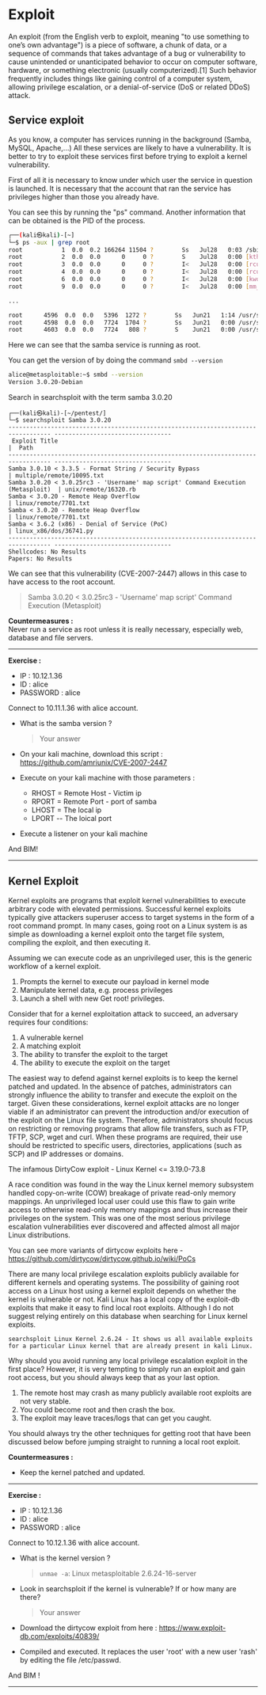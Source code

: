 
# Exploit
An exploit (from the English verb to exploit, meaning "to use something to one’s own advantage") is a piece of software, a chunk of data, or a sequence of commands that takes advantage of a bug or vulnerability to cause unintended or unanticipated behavior to occur on computer software, hardware, or something electronic (usually computerized).[1] Such behavior frequently includes things like gaining control of a computer system, allowing privilege escalation, or a denial-of-service (DoS or related DDoS) attack.

## Service exploit
As you know, a computer has services running in the background (Samba, MySQL, Apache,...) All these services are likely to have a vulnerability. It is better to try to exploit these services first before trying to exploit a kernel vulnerability.

First of all it is necessary to know under which user the service in question is launched. It is necessary that the account that ran the service has privileges higher than those you already have.

You can see this by running the "ps" command. Another information that can be obtained is the PID of the process. 

```bash
┌──(kali㉿kali)-[~]
└─$ ps -aux | grep root  
root           1  0.0  0.2 166264 11504 ?        Ss   Jul28   0:03 /sbin/init splash
root           2  0.0  0.0      0     0 ?        S    Jul28   0:00 [kthreadd]
root           3  0.0  0.0      0     0 ?        I<   Jul28   0:00 [rcu_gp]
root           4  0.0  0.0      0     0 ?        I<   Jul28   0:00 [rcu_par_gp]
root           6  0.0  0.0      0     0 ?        I<   Jul28   0:00 [kworker/0:0H-events_highpri]
root           9  0.0  0.0      0     0 ?        I<   Jul28   0:00 [mm_percpu_wq]

...

root      4596  0.0  0.0   5396  1272 ?        Ss   Jun21   1:14 /usr/sbin/nmbd -D
root      4598  0.0  0.0   7724  1704 ?        Ss   Jun21   0:00 /usr/sbin/smbd -D
root      4603  0.0  0.0   7724   808 ?        S    Jun21   0:00 /usr/sbin/smbd -D
```
Here we can see that the samba service is running as root.

You can get the version of by doing the command ``smbd --version`` 

````bash
alice@metasploitable:~$ smbd --version
Version 3.0.20-Debian
````
Search in searchsploit with the term samba 3.0.20

````
┌──(kali㉿kali)-[~/pentest/]
└─$ searchsploit Samba 3.0.20 
---------------------------------------------------------------------------------- ---------------------------------
 Exploit Title                                                                    |  Path
---------------------------------------------------------------------------------- ---------------------------------
Samba 3.0.10 < 3.3.5 - Format String / Security Bypass                            | multiple/remote/10095.txt
Samba 3.0.20 < 3.0.25rc3 - 'Username' map script' Command Execution (Metasploit)  | unix/remote/16320.rb
Samba < 3.0.20 - Remote Heap Overflow                                             | linux/remote/7701.txt
Samba < 3.0.20 - Remote Heap Overflow                                             | linux/remote/7701.txt
Samba < 3.6.2 (x86) - Denial of Service (PoC)                                     | linux_x86/dos/36741.py
---------------------------------------------------------------------------------- ---------------------------------
Shellcodes: No Results
Papers: No Results
````

We can see that this vulnerability (CVE-2007-2447) allows in this case to have access to the root account.

> Samba 3.0.20 < 3.0.25rc3 - 'Username' map script' Command Execution (Metasploit) 

**Countermeasures :**  
Never run a service as root unless it is really necessary, especially web, database and file servers.

---- 

**Exercise :**
- IP : 10.12.1.36
- ID : alice
- PASSWORD : alice

Connect to 10.11.1.36 with alice account.

- What is the samba version  ? 
    > Your answer
- On your kali machine, download this script : https://github.com/amriunix/CVE-2007-2447
- Execute on your kali machine with those parameters :
    - RHOST = Remote Host - Victim ip
    - RPORT = Remote Port - port of samba
    - LHOST = The local ip
    - LPORT -- The loical port

- Execute a listener on your kali machine

And BIM!

----


## Kernel Exploit
Kernel exploits are programs that exploit kernel vulnerabilities to execute arbitrary code with elevated permissions. Successful kernel exploits typically give attackers superuser access to target systems in the form of a root command prompt. In many cases, going root on a Linux system is as simple as downloading a kernel exploit onto the target file system, compiling the exploit, and then executing it.

Assuming we can execute code as an unprivileged user, this is the generic workflow of a kernel exploit.

1. Prompts the kernel to execute our payload in kernel mode
2. Manipulate kernel data, e.g. process privileges
3. Launch a shell with new Get root! privileges.

Consider that for a kernel exploitation attack to succeed, an adversary requires four conditions:

1. A vulnerable kernel
2. A matching exploit
3. The ability to transfer the exploit to the target
4. The ability to execute the exploit on the target

The easiest way to defend against kernel exploits is to keep the kernel patched and updated. In the absence of patches, administrators can strongly influence the ability to transfer and execute the exploit on the target. Given these considerations, kernel exploit attacks are no longer viable if an administrator can prevent the introduction and/or execution of the exploit on the Linux file system. Therefore, administrators should focus on restricting or removing programs that allow file transfers, such as FTP, TFTP, SCP, wget and curl. When these programs are required, their use should be restricted to specific users, directories, applications (such as SCP) and IP addresses or domains.

The infamous DirtyCow exploit - Linux Kernel <= 3.19.0-73.8

A race condition was found in the way the Linux kernel memory subsystem handled copy-on-write (COW) breakage of private read-only memory mappings. An unprivileged local user could use this flaw to gain write access to otherwise read-only memory mappings and thus increase their privileges on the system. This was one of the most serious privilege escalation vulnerabilities ever discovered and affected almost all major Linux distributions.

You can see more variants of dirtycow exploits here - https://github.com/dirtycow/dirtycow.github.io/wiki/PoCs

There are many local privilege escalation exploits publicly available for different kernels and operating systems. The possibility of gaining root access on a Linux host using a kernel exploit depends on whether the kernel is vulnerable or not. Kali Linux has a local copy of the exploit-db exploits that make it easy to find local root exploits. Although I do not suggest relying entirely on this database when searching for Linux kernel exploits.

```
searchsploit Linux Kernel 2.6.24 - It shows us all available exploits for a particular Linux kernel that are already present in kali Linux.
```

Why should you avoid running any local privilege escalation exploit in the first place?
However, it is very tempting to simply run an exploit and gain root access, but you should always keep that as your last option.

1. The remote host may crash as many publicly available root exploits are not very stable.
2. You could become root and then crash the box.
3. The exploit may leave traces/logs that can get you caught.

You should always try the other techniques for getting root that have been discussed below before jumping straight to running a local root exploit.

**Countermeasures :**
- Keep the kernel patched and updated.

----
**Exercise :**
- IP : 10.12.1.36
- ID : alice
- PASSWORD : alice

Connect to 10.12.1.36 with alice account.

- What is the kernel version  ? 
    > `unmae -a`: Linux metasploitable 2.6.24-16-server

- Look in searchsploit if the kernel is vulnerable? If or how many are there?
    > Your answer

- Download the dirtycow exploit from here : https://www.exploit-db.com/exploits/40839/

- Compiled and executed. It replaces the user 'root' with a new user 'rash' by editing the file /etc/passwd.


And BIM !

---- 



